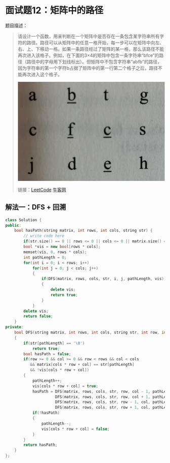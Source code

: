 # 面试题12：矩阵中的路径

题目描述：

> 请设计一个函数，用来判断在一个矩阵中是否存在一条包含某字符串所有字符的路径。路径可以从矩阵中的任意一格开始，每一步可以在矩阵中向左、右、上、下移动一格。如果一条路径经过了矩阵的某一格，那么该路径不能再次进入该格子。例如，在下面的3×4的矩阵中包含一条字符串“bfce”的路径（路径中的字母用下划线标出）。但矩阵中不包含字符串“abfb”的路径，因为字符串的第一个字符b占据了矩阵中的第一行第二个格子之后，路径不能再次进入这个格子。
>
> ![image-20210304144519149](https://raw.githubusercontent.com/gongruiyang/BlogImage/main/img/20210304144526.png)
>
>  链接：[LeetCode](https://leetcode-cn.com/problems/ju-zhen-zhong-de-lu-jing-lcof/)  [牛客网](https://www.nowcoder.com/practice/69fe7a584f0a445da1b6652978de5c38?tpId=13&tqId=11218&rp=1&ru=%2Fta%2Fcoding-interviews&qru=%2Fta%2Fcoding-interviews%2Fquestion-ranking&tab=answerKey)

## 解法一：DFS + 回溯

```cpp
class Solution {
public:
    bool hasPath(string matrix, int rows, int cols, string str) {
        // write code here
        if(str.size() == 0 || rows <= 0 || cols <= 0 || matrix.size() == 0) return false;
        bool *vis = new bool[rows * cols];
        memset(vis, 0, rows * cols);
        int pathLength = 0;
        for(int i = 0; i < rows; i++)
            for(int j = 0; j < cols; j++)
            {
                if(DFS(matrix, rows, cols, str, i, j, pathLength, vis))
                {
                    delete vis;
                    return true;
                }
            }
        delete vis;
        return false;
    }
private:
    bool DFS(string matrix, int rows, int cols, string str, int row, int col, int pathLength, bool *vis)
    {
        if(str[pathLength] == '\0')
            return true;
        bool hasPath = false;
        if(row >= 0 && col >= 0 && row < rows && col < cols 
           && matrix[cols * row + col] == str[pathLength] 
           && !vis[cols * row + col])
        {
            pathLength++;
            vis[cols * row + col] = true;
            hasPath = DFS(matrix, rows, cols, str, row, col - 1, pathLength, vis) ||
                      DFS(matrix, rows, cols, str, row, col + 1, pathLength, vis) ||
                      DFS(matrix, rows, cols, str, row - 1, col, pathLength, vis) ||
                      DFS(matrix, rows, cols, str, row + 1, col, pathLength, vis);
            if(!hasPath)
            {
                pathLength--;
                vis[cols * row + col] = false;
            }
        }
        return hasPath;
    }
};
```

